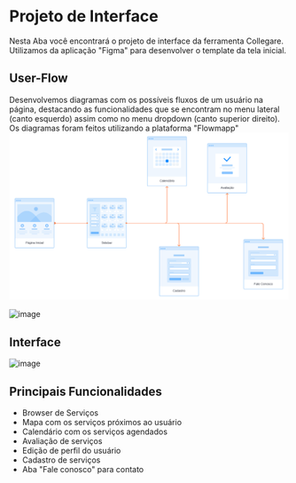 
# Projeto de Interface

Nesta Aba você encontrará o projeto de interface da ferramenta Collegare. Utilizamos da aplicação "Figma" para desenvolver o template da tela inicial.

## User-Flow
Desenvolvemos diagramas com os possíveis fluxos de um usuário na página, destacando as funcionalidades que se encontram no menu lateral (canto esquerdo) assim como no menu dropdown (canto superior direito).
Os diagramas foram feitos utilizando a plataforma "Flowmapp"
<br/>
![image](https://github.com/ICEI-PUC-Minas-PMGCC-TI/tiaw-pmg-cc-m-20212-trabalho-autonomo/blob/213ea1bb02e410604d47b0eccbb8833879eebbb7/Documentacao/images/User-Flow/Menu%20Lateral.png)
<br/>

![image](https://github.com/ICEI-PUC-Minas-PMGCC-TI/tiaw-pmg-cc-m-20212-trabalho-autonomo/blob/213ea1bb02e410604d47b0eccbb8833879eebbb7/Documentacao/images/User-Flow/P%C3%A1gina%20Inicial.png)
<br/>
## Interface
![image](https://user-images.githubusercontent.com/90704425/136807440-c37dd244-428f-4c5d-a30b-d2cedd1013b6.png)

## Principais Funcionalidades
- Browser de Serviços
- Mapa com os serviços próximos ao usuário
- Calendário com os serviços agendados
- Avaliação de serviços
- Edição de perfil do usuário
- Cadastro de serviços
- Aba "Fale conosco" para contato



